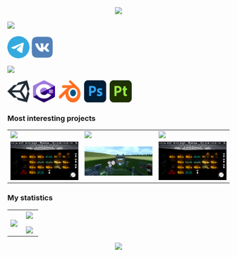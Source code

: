 <p align="center">
     <img src="https://capsule-render.vercel.app/api?type=waving&&color=0:24132f,25:304869,50:408197,75:304869,100:24132f&height=300&text=Hi,%20my%20name%20is%20Damir&fontColor=ffffff&desc=Unity/Csharp%20developer&descAlign=62&descAlignY=58&descSize=45&fontAlignY=33&fontAlign=50"/>
</p>

<img src="https://capsule-render.vercel.app/api?type=transparent&height=50&color=161616&text=Connect%20with%20me&section=header&reversal=false&fontColor=ff9e2b&textBg=false&fontAlign=17&fontAlignY=50&animation=fadeIn&rotate=0&descAlignY=54&descSize=45&descAlign=62&fontSize=35">

<a href="https://t.me/Dumpling_Utka" target="blank"><img height="50" width="50" src="https://github.com/Dumpl1ngUtka/Dumpl1ngUtka/blob/main/icons/telegram-1.svg"/></a>
<a href="https://vk.com/dumpl1ng_utka" target="blank"><img height="50" width="50" src="https://github.com/Dumpl1ngUtka/Dumpl1ngUtka/blob/main/icons/vk-1.svg"/></a>

<img src="https://capsule-render.vercel.app/api?type=transparent&height=50&color=161616&text=Languages%20and%20tools&section=header&reversal=false&fontColor=ff9e2b&textBg=false&fontAlign=20&fontAlignY=50&animation=fadeIn&rotate=0&descAlignY=54&descSize=45&descAlign=62&fontSize=35">

  <img height="50" width="50" src="https://github.com/Dumpl1ngUtka/Dumpl1ngUtka/blob/main/icons/unity-69.svg"/>&nbsp;
  <img height="50" width="50" src="https://github.com/Dumpl1ngUtka/Dumpl1ngUtka/blob/main/icons/c--4.svg"/>&nbsp;
  <img height="50" width="50" src="https://github.com/Dumpl1ngUtka/Dumpl1ngUtka/blob/main/icons/blender-2.svg"/>&nbsp;
  <img height="50" width="50" src="https://github.com/Dumpl1ngUtka/Dumpl1ngUtka/blob/main/icons/adobe-photoshop-2.svg"/>&nbsp;
  <img height="50" width="50" src="https://github.com/Dumpl1ngUtka/Dumpl1ngUtka/blob/main/icons/substance-3d-painter-1.svg"/>&nbsp;
  
### Most interesting projects

<table id= "Profile" align="center">
    <tr>
      <td ><img src="https://capsule-render.vercel.app/api?type=soft&height=100&color=161616&text=Australitet&section=header&reversal=false&fontColor=ff9e2b&textBg=false&fontAlign=50&fontAlignY=50&rotate=0&descAlignY=54&descSize=45&descAlign=62&fontSize=70"></td>
      <td ><img src="https://capsule-render.vercel.app/api?type=soft&height=100&color=161616&text=Tank%20Biathlon%20VR&section=header&reversal=false&fontColor=ff9e2b&textBg=false&fontAlign=50&fontAlignY=50&rotate=0&descAlignY=54&descSize=45&descAlign=62&fontSize=70"></td>
      <td ><img src="https://capsule-render.vercel.app/api?type=soft&height=100&color=161616&text=Dungeons%20and%20Ducks&section=header&reversal=false&fontColor=ff9e2b&textBg=false&fontAlign=50&fontAlignY=50&rotate=0&descAlignY=54&descSize=45&descAlign=62&fontSize=70"></td>
    </tr>
    <tr>
      <td align="center" valign="center" width="33%"><a href="https://github.com/Limofeus/Australitet" target="blank"><img src="https://github.com/Dumpl1ngUtka/Dumpl1ngUtka/blob/main/image/Australitet/2.png?raw=true"/></a></td>
      <td align="center" valign="center" width="33%"><a href="https://github.com/Dumpl1ngUtka/Tank-Simulator-VR" target="blank"><img href="https://github.com/Limofeus/Australitet" src="https://github.com/Dumpl1ngUtka/Dumpl1ngUtka/blob/main/image/Tank%20Biathlon/0.png?raw=true"/></a></td>
      <td align="center" valign="center" width="33%"><a href="https://github.com/Limofeus/Australitet" target="blank"><img href="https://github.com/Limofeus/Australitet" src="https://github.com/Dumpl1ngUtka/Dumpl1ngUtka/blob/main/image/Australitet/2.png?raw=true"/></a></td>
    </tr>
</table>

### My statistics

<table align="center">
    <tr>
      <td align="center" valign="center" width="43%">
        <a href="https://github.com/anuraghazra/github-readme-stats"><img align="center" src="https://github-readme-stats.vercel.app/api/top-langs/?username=Dumpl1ngUtka&layout=donut-vertical&theme=dark&icon_color=ffffff&bg_color=0,24132f,304869,304869,408197&text_color=ffffff&title_color=ffffff&border_color=ffffff&border_radius=15&ring_color=ff8a00" height="410"/></a> 
      </td>
      <td align="center" valign="center" width="57%">
<a href="https://github.com/anuraghazra/github-readme-stats"><img align="center" src="https://github-readme-stats.vercel.app/api?username=Dumpl1ngUtka&show_icons=true&bg_color=60,408197,304869,24132f&border_radius=15&theme=ambient_gradient&custom_title=My%20GitHub%20Stats" height="200"/></a> 
        <br><br>
        <a href="https://git.io/streak-stats"><img src="https://github-readme-streak-stats.herokuapp.com?user=Dumpl1ngUtka&theme=cobalt2&background=40%2C408197%2C24132F&border=FFFFFF&stroke=FFFFFF&ring=FFFFFF&fire=FFFFFF&currStreakNum=FFFFFF&sideNums=FFFFFF&currStreakLabel=FFFFFF&sideLabels=FFFFFF&dates=FFFFFF&border_radius=15&height=200"/></a>
      </td>
    </tr>
</table>


<p align="center">
     <img src="https://capsule-render.vercel.app/api?type=waving&color=0:24132f,25:304869,50:408197,75:304869,100:24132f&height=100&section=footer"/>
</p>

